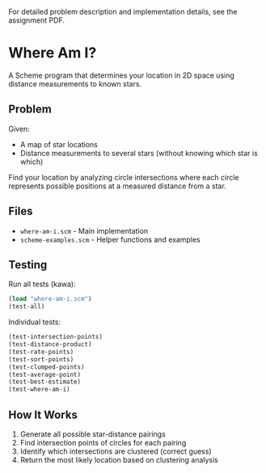 For detailed problem description and implementation details, see the assignment PDF.

# Where Am I?

A Scheme program that determines your location in 2D space using distance measurements to known stars.

## Problem

Given:
- A map of star locations
- Distance measurements to several stars (without knowing which star is which)

Find your location by analyzing circle intersections where each circle represents possible positions at a measured distance from a star.

## Files

- `where-am-i.scm` - Main implementation
- `scheme-examples.scm` - Helper functions and examples


## Testing

Run all tests (kawa):
```scheme
(load "where-am-i.scm")
(test-all)
```

Individual tests:
```scheme
(test-intersection-points)
(test-distance-product)
(test-rate-points)
(test-sort-points)
(test-clumped-points)
(test-average-point)
(test-best-estimate)
(test-where-am-i)
```

## How It Works

1. Generate all possible star-distance pairings
2. Find intersection points of circles for each pairing
3. Identify which intersections are clustered (correct guess)
4. Return the most likely location based on clustering analysis